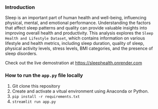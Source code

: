 
### Introduction

Sleep is an important part of human health and well-being, influencing physical, mental, and emotional performance. Understanding the factors that affect sleep patterns and quality can provide valuable insights into improving overall health and productivity. This analysis explores the `Sleep Health and Lifestyle Dataset`, which contains information on various lifestyle and health metrics, including sleep duration, quality of sleep, physical activity levels, stress levels, BMI categories, and the presence of sleep disorders.  

Check out the live demostration at https://sleephealth.onrender.com  

### How to run the `app.py` file locally  

1. Git clone this repository  
2. Create and activate a vitual environment using Anaconda or Python.  
3. `pip install -r requirements.txt`  
4. `streamlit run app.py`